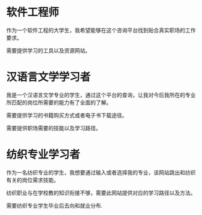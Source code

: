 # 软件工程师
<p>作为一个软件工程的大学生，我希望能够在这个咨询平台找到贴合真实职场的工作要求。</p>
<p>需要提供学习的工具以及资源网站。</p>

# 汉语言文学学习者
<p>我是一个汉语言文学专业的学生，通过这个平台的查询，让我对今后我所在的专业所匹配的岗位所需要的能力有了全面的了解。</p>
<p>需要提供学习的书籍购买方式或者电子书下载途径。</p>
<p>需要提供职场需要的技能以及学习路径。</p>

# 纺织专业学习者
<p>作为一名纺织专业的学生，我想要通过输入或者选择我的专业，该网站跳出和纺织有关的岗位需求技能。</p>
<p>纺织职业与在学校教的知识衔接不够，需要此网站提供对应的学习路径以及方法。</p>
<p>需要纺织专业学生毕业后去向和就业分布.</p>